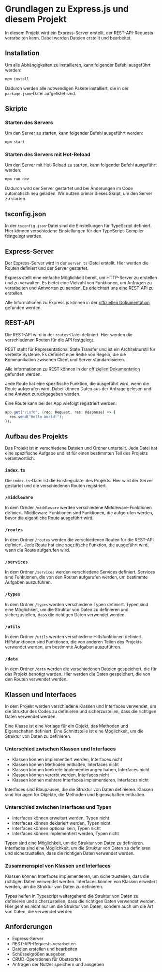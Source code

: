 # Grundlagen zu Express.js und diesem Projekt

In diesem Projekt wird ein Express-Server erstellt, der REST-API-Requests verarbeiten kann. Dabei werden Dateien erstellt und bearbeitet.

## Installation

Um alle Abhängigkeiten zu installieren, kann folgender Befehl ausgeführt werden:

```bash
npm install
```

Dadurch werden alle notwendigen Pakete installiert, die in der `package.json`-Datei aufgelistet sind.

## Skripte

### Starten des Servers

Um den Server zu starten, kann folgender Befehl ausgeführt werden:

```bash
npm start
```

### Starten des Servers mit Hot-Reload

Um den Server mit Hot-Reload zu starten, kann folgender Befehl ausgeführt werden:

```bash
npm run dev
```

Dadurch wird der Server gestartet und bei Änderungen im Code automatisch neu geladen. Wir nutzen primär dieses Skript, um den Server zu starten.

## tsconfig.json

In der `tsconfig.json`-Datei sind die Einstellungen für TypeScript definiert. Hier können verschiedene Einstellungen für den TypeScript-Compiler festgelegt werden.

## Express-Server

Der Express-Server wird in der `server.ts`-Datei erstellt. Hier werden die Routen definiert und der Server gestartet.

Express stellt eine einfache Möglichkeit bereit, um HTTP-Server zu erstellen und zu verwalten. Es bietet eine Vielzahl von Funktionen, um Anfragen zu verarbeiten und Antworten zu senden. Es erleichtert uns eine REST-API zu erstellen.

Alle Informationen zu Express.js können in der [offiziellen Dokumentation](https://expressjs.com/en/4x/api.html) gefunden werden.

## REST-API

Die REST-API wird in der `routes`-Datei definiert. Hier werden die verschiedenen Routen für die API festgelegt.

REST steht für Representational State Transfer und ist ein Architekturstil für verteilte Systeme. Es definiert eine Reihe von Regeln, die die Kommunikation zwischen Client und Server standardisieren.

Alle Informationen zu REST können in der [offiziellen Dokumentation](https://restfulapi.net/) gefunden werden.

Jede Route hat eine spezifische Funktion, die ausgeführt wird, wenn die Route aufgerufen wird. Dabei können Daten aus der Anfrage gelesen und eine Antwort zurückgegeben werden.

Eine Route kann bei der App wiefolgt registriert werden:

```typescript
app.get("/info", (req: Request, res: Response) => {
  res.send("Hello World!");
});
```

## Aufbau des Projekts

Das Projekt ist in verschiedene Dateien und Ordner unterteilt. Jede Datei hat eine spezifische Aufgabe und ist für einen bestimmten Teil des Projekts verantwortlich.

### `index.ts`

Die `index.ts`-Datei ist die Einstiegsdatei des Projekts. Hier wird der Server gestartet und die verschiedenen Routen registriert.

### `/middleware`

In dem Ornder `/middleware` werden verschiedene Middleware-Funktionen definiert. Middleware-Funktionen sind Funktionen, die aufgerufen werden, bevor die eigentliche Route ausgeführt wird.

### `/routes`

In dem Ordner `/routes` werden die verschiedenen Routen für die REST-API definiert. Jede Route hat eine spezifische Funktion, die ausgeführt wird, wenn die Route aufgerufen wird.

### `/services`

In dem Ordner `/services` werden verschiedene Services definiert. Services sind Funktionen, die von den Routen aufgerufen werden, um bestimmte Aufgaben auszuführen.

### `/types`

In dem Ordner `/types` werden verschiedene Typen definiert. Typen sind eine Möglichkeit, um die Struktur von Daten zu definieren und sicherzustellen, dass die richtigen Daten verwendet werden.

### `/utils`

In dem Ordner `/utils` werden verschiedene Hilfsfunktionen definiert. Hilfsfunktionen sind Funktionen, die von anderen Teilen des Projekts verwendet werden, um bestimmte Aufgaben auszuführen.

### `/data`

In dem Ordner `/data` werden die verschiedenen Dateien gespeichert, die für das Projekt benötigt werden. Hier werden die Daten gespeichert, die von den Routen verwendet werden.

## Klassen und Interfaces

In dem Projekt werden verschiedene Klassen und Interfaces verwendet, um die Struktur des Codes zu definieren und sicherzustellen, dass die richtigen Daten verwendet werden.

Eine Klasse ist eine Vorlage für ein Objekt, das Methoden und Eigenschaften definiert. Eine Schnittstelle ist eine Möglichkeit, um die Struktur von Daten zu definieren.

### Unterschied zwischen Klassen und Interfaces

- Klassen können implementiert werden, Interfaces nicht
- Klassen können Methoden enthalten, Interfaces nicht
- Klassen können konkrete Implementierungen haben, Interfaces nicht
- Klassen können vererbt werden, Interfaces nicht
- Klassen können mehrere Interfaces implementieren, Interfaces nicht

Interfaces sind Blaupausen, die die Struktur von Daten definieren. Klassen sind Vorlagen für Objekte, die Methoden und Eigenschaften enthalten.

### Unterschied zwischen Interfaces und Typen

- Interfaces können erweitert werden, Typen nicht
- Interfaces können deklariert werden, Typen nicht
- Interfaces können optional sein, Typen nicht
- Interfaces können implementiert werden, Typen nicht

Typen sind eine Möglichkeit, um die Struktur von Daten zu definieren. Interfaces sind eine Möglichkeit, um die Struktur von Daten zu definieren und sicherzustellen, dass die richtigen Daten verwendet werden.

### Zusammenspiel von Klassen und Interfaces

Klassen können Interfaces implementieren, um sicherzustellen, dass die richtigen Daten verwendet werden. Interfaces können von Klassen erweitert werden, um die Struktur von Daten zu definieren.

Types helfen in Typescript weitergehend die Struktur von Daten zu definieren und sicherzustellen, dass die richtigen Daten verwendet werden. Hier geht es nicht nur um die Struktur von Daten, sondern auch um die Art von Daten, die verwendet werden.

## Anforderungen

- Express-Server
- REST-API-Requests verarbeiten
- Dateien erstellen und bearbeiten
- Schüsselgrößen ausgeben
- CRUD-Operationen für Obstsorten
- Anfragen der Nutzer speichern und ausgeben
